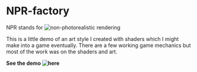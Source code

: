 # NPR-factory 
  
  NPR stands for ![non-photorealistic rendering](https://en.wikipedia.org/wiki/Non-photorealistic_rendering)

  This is a little demo of an art style I created with shaders which I might make into a game eventually. There are a few working game mechanics but most of the work was on the shaders and art.

  **See the demo ![here](https://aidanblumlevine.github.io/NPR-factory/)**